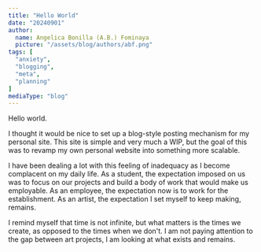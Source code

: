 ```yaml
---
title: "Hello World"
date: "20240901"
author:
  name: Angelica Bonilla (A.B.) Fominaya
  picture: "/assets/blog/authors/abf.png"
tags: [
  "anxiety",
  "blogging",
  "meta",
  "planning"
]
mediaType: "blog"
---
```

Hello world. 

I thought it would be nice to set up a blog-style posting mechanism for my personal site. 
This site is simple and very much a WIP, but the goal of this was to revamp my own personal website into something more scalable.

I  have been dealing a lot with this feeling of inadequacy as I become complacent on my daily life. As a student, the expectation imposed on us was to focus on our projects and build a body of work that would make us employable. As an employee, the expectation now is to work for the establishment. As an artist, the expectation I set myself to keep making, remains. 

I remind myself that time is not infinite, but what matters is the times we create, as opposed to the times when we don't. I am not paying attention to the gap between art projects, I am looking at what exists and remains.